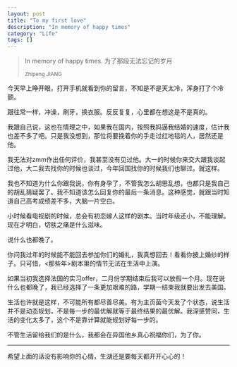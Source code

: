 ```yaml
---
layout: post
title: "To my first love"
description: "In memory of happy times"
category: "Life"
tags: []
---
```


<blockquote>
	<p>In memory of happy times. 为了那段无法忘记的岁月</p>
	<small>Zhipeng JIANG</small>
</blockquote>

今天早上睁开眼，打开手机就看到你的留言，不知是不是天太冷，浑身打了个冷颤。

跟往常一样，冲澡，刷牙，换衣服。反反复复，心里都在想这是不是真的。

我跟自己说，这也在情理之中，如果我在国内，按照我妈逼我结婚的速度，估计我也差不多了吧。只是我没想到，那位将要挽着你的手走过红地毯的人，居然还是他。

我无法对zmm作出任何评价，我甚至没有见过他。大一的时候你来交大跟我谈起过他，大二我去找你的时候也谈过，今年回国找你的时候我们也聊过。就这样。

我也不知道为什么你跟我说，你有身孕了，不管我怎么胡思乱想，也都只是我自己的胡乱猜疑罢了。我不知道该怎么回复你的最后一条消息。这种感觉，就跟当时知道自己高考成绩差不多，大脑一片空白。

小时候看电视剧的时候，总会有初恋嫁人这样的剧本。当时年级还小，不能理解。现在才明白，切肤之痛是什么滋味。

说什么也都晚了。

你问我过年的时候能不能回去参加你们的婚礼，我真想回去！看看你披上婚纱的样子。只可惜，<那些年>剧本里的情节无法在生活中上演。

如果当初我选择法国的实习offer，二月份学期结束后我可以放假一个月。现在说什么也都晚了，我已经选择了一条更加艰难的路，学期一结束我就要出发去美国。

生活也许就是这样，不可能所有都尽善尽美。有为主页菌今天发了个状态，说生活并不是动态规划，不是每一步的最优解就等于最终结果的最优解。我深感赞同，生活的变化太多了，这个不是靠计算就能规划好每一步的。

不管生活留给我们的是什么，我都会在异国他乡真心祝福你们，为了你。

<hr>

希望上面的话没有影响你的心情，生湖还是要每天都开开心心的！
